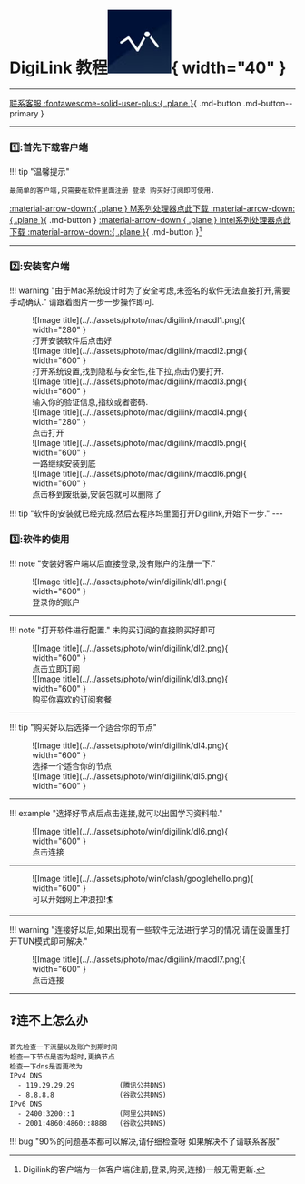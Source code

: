 # DigiLink 教程![Image title](../../assets/photo/win/digilink/digilinklogo.png){ width="40" }
---

[联系客服 :fontawesome-solid-user-plus:{ .plane }](../../chat.html){ .md-button .md-button--primary }

---

### 1️⃣:首先下载客户端
!!! tip "温馨提示"
    
    最简单的客户端,只需要在软件里面注册 登录 购买好订阅即可使用.
    
[:material-arrow-down:{ .plane } M系列处理器点此下载 :material-arrow-down:{ .plane }](https://154.12.80.60/Digilink-1.3.10-arm64.pkg){ .md-button }
[:material-arrow-down:{ .plane } Intel系列处理器点此下载 :material-arrow-down:{ .plane }](https://154.12.80.60/Digilink-1.3.10.pkg){ .md-button }[^1] 

---

### 2️⃣:安装客户端
!!! warning "由于Mac系统设计时为了安全考虑,未签名的软件无法直接打开,需要手动确认."
    请跟着图片一步一步操作即可.
<figure markdown="span">
![Image title](../../assets/photo/mac/digilink/macdl1.png){ width="280" }
  <figcaption>打开安装软件后点击好</figcaption>
![Image title](../../assets/photo/mac/digilink/macdl2.png){ width="600" }
  <figcaption>打开系统设置,找到隐私与安全性,往下拉,点击仍要打开.</figcaption>
![Image title](../../assets/photo/mac/digilink/macdl3.png){ width="600" }
  <figcaption>输入你的验证信息,指纹或者密码.</figcaption>
![Image title](../../assets/photo/mac/digilink/macdl4.png){ width="280" }
  <figcaption>点击打开</figcaption>
![Image title](../../assets/photo/mac/digilink/macdl5.png){ width="600" }
  <figcaption>一路继续安装到底</figcaption>
![Image title](../../assets/photo/mac/digilink/macdl6.png){ width="600" }
  <figcaption>点击移到废纸篓,安装包就可以删除了</figcaption>
  <figcaption></figcaption>
</figure>
!!! tip "软件的安装就已经完成.然后去程序坞里面打开Digilink,开始下一步."
---

### 3️⃣:软件的使用
!!! note "安装好客户端以后直接登录,没有账户的注册一下."
<figure markdown="span">
![Image title](../../assets/photo/win/digilink/dl1.png){ width="600" }
  <figcaption>登录你的账户</figcaption>
</figure>

---

!!! note "打开软件进行配置."
    未购买订阅的直接购买好即可

<figure markdown="span">
![Image title](../../assets/photo/win/digilink/dl2.png){ width="600" }
  <figcaption>点击立即订阅</figcaption>
![Image title](../../assets/photo/win/digilink/dl3.png){ width="600" }
  <figcaption>购买你喜欢的订阅套餐</figcaption>
</figure>

---

!!! tip "购买好以后选择一个适合你的节点"

<figure markdown="span">
![Image title](../../assets/photo/win/digilink/dl4.png){ width="600" }
  <figcaption>选择一个适合你的节点</figcaption>
![Image title](../../assets/photo/win/digilink/dl5.png){ width="600" }
  <figcaption></figcaption>
</figure>

---

!!! example "选择好节点后点击连接,就可以出国学习资料啦."

<figure markdown="span">
![Image title](../../assets/photo/win/digilink/dl6.png){ width="600" }
  <figcaption>点击连接</figcaption>
</figure>

---

<figure markdown="span">
![Image title](../../assets/photo/win/clash/googlehello.png){ width="600" }
  <figcaption>可以开始网上冲浪拉!🏄‍</figcaption>
</figure>

---

!!! warning "连接好以后,如果出现有一些软件无法进行学习的情况.请在设置里打开TUN模式即可解决."

<figure markdown="span">
![Image title](../../assets/photo/mac/digilink/macdl7.png){ width="600" }
  <figcaption>点击连接</figcaption>
</figure>

---

## ❓连不上怎么办
    首先检查一下流量以及账户到期时间
    检查一下节点是否为超时,更换节点
    检查一下dns是否更改为
    IPv4 DNS
      - 119.29.29.29           (腾讯公共DNS)
      - 8.8.8.8                (谷歌公共DNS)
    IPv6 DNS
      - 2400:3200::1           (阿里公共DNS)
      - 2001:4860:4860::8888   (谷歌公共DNS)
!!! bug "90%的问题基本都可以解决,请仔细检查呀 如果解决不了请联系客服"

[^1]: Digilink的客户端为一体客户端(注册,登录,购买,连接)一般无需更新.